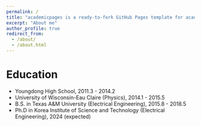 ```yaml
---
permalink: /
title: "academicpages is a ready-to-fork GitHub Pages template for academic personal websites"
excerpt: "About me"
author_profile: true
redirect_from: 
  - /about/
  - /about.html
---
```


Education
======
* Youngdong High School, 2011.3 - 2014.2
* University of Wisconsin-Eau Claire (Physics), 2014.1 - 2015.5
* B.S. in Texas A&M University (Electrical Engineering), 2015.8 - 2018.5
* Ph.D in Korea Institute of Science and Technology (Electrical Engineering), 2024 (expected)

<!-- 
Experience
======
* 2022 ICIP Reviewer. -->
